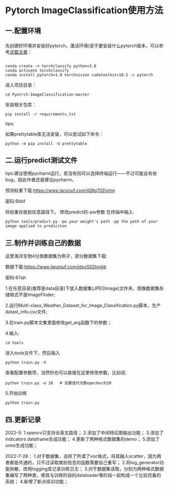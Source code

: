 # Pytorch ImageClassification使用方法


## 一.配置环境

### 

先创建好环境并安装好pytorch，激活环境(至于要安装什么pytorch版本，可以参考[这篇文章](https://blog.csdn.net/Killer_kali/article/details/123173414?spm=1001.2014.3001.5501)：

```

conda create -n torchclassify python=3.8
conda activate torchclassify
conda install pytorch=1.8 torchvision cudatoolkit=10.2 -c pytorch

```

进入项目目录：

```
cd Pyotrch-ImageClassification-master
```

安装相关包库：

```
pip install -r requirements.txt
```

tips:

如果prettytable库无法安装，可以尝试如下命令：

```
python -m pip install -U prettytable
```

## 二.运行predict测试文件

tips:建议使用pycharm运行，若没有则可以选择终端运行——不过可能会有些bug，因此作者还是建议pycharm。

预测权重下载:https://wwp.lanzouf.com/iQ9g702lytmj

密码:6bbf

将权重存放到任意路径下。
修改predict的-pw参数
在终端中输入:

```
python tools/predict.py -pw your weight's path -pp the path of your image applied to prediciton
```

## 三.制作并训练自己的数据

这里海洋生物4分类数据集为例子，部分数据集下载:


数据下载:https://wwp.lanzouf.com/idxxS02lynkb

密码:67qh

1.在任意目录(推荐是data目录)下放入数据集(JPEGImage)文件夹，图像数据集存储格式不是ImageFloder;

2.运行Multi-class_Weather_Dataset_for_Image_Classification.py脚本，生产datast_info.csv文件;

3.在train.py脚本文集里面修改get_arg函数下的参数；

4.输入:

```
cd tools
```
进入tools文件下，然后输入
```
python train.py -h
```
查看配置参数项，当然你也可以直接在这里修改参数，比如说:
```
python train.py -e 20   # 设置迭代次数epoches为20
```

5.开始训练
```
python train.py
```

## 四.更新记录
2022-5:
1.opencv只支持全英文路径；
2.添加了中间特征图输出功能；
3.添加了indicators dataframe生成功能；
4.更新了两种格式数据集的demo；
5.添加了onnx生成功能；

2022-7-28：
1.对于数据集，去除了所谓了voc格式，将其融入scatter，因为两者都是共通的，只不过读取类别信息的函数需要自己重写；
2.将log_generator功能拆散，改用logging库记录训练日志；
3.对于数据集读取，分别为两种格式数据集编写了两种类，使其与训练阶段的dataloader等阶段一起构成一个比较完备的系统；
4.新增了断点续训功能；
